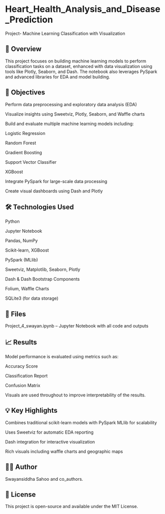 # Heart_Health_Analysis_and_Disease_Prediction
Project-  Machine Learning Classification with Visualization

## 📌 Overview

This project focuses on building machine learning models to perform classification tasks on a dataset, enhanced with data visualization using tools like Plotly, Seaborn, and Dash. The notebook also leverages PySpark and advanced libraries for EDA and model building.

## 🧠 Objectives

Perform data preprocessing and exploratory data analysis (EDA)

Visualize insights using Sweetviz, Plotly, Seaborn, and Waffle charts

Build and evaluate multiple machine learning models including:

Logistic Regression

Random Forest

Gradient Boosting

Support Vector Classifier

XGBoost

Integrate PySpark for large-scale data processing

Create visual dashboards using Dash and Plotly

## 🛠️ Technologies Used

Python

Jupyter Notebook

Pandas, NumPy

Scikit-learn, XGBoost

PySpark (MLlib)

Sweetviz, Matplotlib, Seaborn, Plotly

Dash & Dash Bootstrap Components

Folium, Waffle Charts

SQLite3 (for data storage)


## 📂 Files

Project_4_swayan.ipynb – Jupyter Notebook with all code and outputs


## 📈 Results

Model performance is evaluated using metrics such as:

Accuracy Score

Classification Report

Confusion Matrix

Visuals are used throughout to improve interpretability of the results.

## 💡 Key Highlights

Combines traditional scikit-learn models with PySpark MLlib for scalability

Uses Sweetviz for automatic EDA reporting

Dash integration for interactive visualization

Rich visuals including waffle charts and geographic maps

## 👨‍💻 Author

Swayansiddha Sahoo and co_authors.

## 📄 License
This project is open-source and available under the MIT License.
